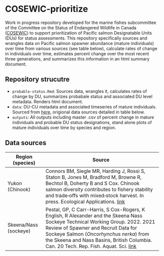 # COSEWIC-prioritize

Work in progress repository developed for the marine fishes subcommittee of the Committee on the Status of Endangered Wildlife in Canada ([COSEWIC](https://www.cosewic.ca/index.php/en-ca/)) to support prioritization of Pacific salmon Designatable Units (DUs) for status assessments. This repository specifically sources and wrangles data on Pacific salmon spawner abundance (mature individuals) over time from various sources (see table below), calculate rates of change in individuals over time, estimates percent change over the most recent three generations, and summarizes this information in an html summary document. 

## Repository strucutre
- `probable-status.Rmd`: Sources data, wrangles it, calculates rates of change by DU, summarizes probabale status and associated DU level metadata. Renders html document.
- `data`: DU-CU metadata and associated timeseries of mature individuals. Sourced from [here](https://github.com/hertzPSF/COSEWIC-compilation), origional data sources detailed in table below.
- `outputs`: All outputs including master .csv of percent change in mature individuals and probable DU status designations, stand alone plots of mature individuals over time by species and region.

## Data sources
| **Region (species)** | **Source** |
| --- | --- |
| Yukon (Chinook) | Connors BM, Siegle MR, Harding J, Rossi S, Staton B, Jones M, Bradford M, Browne R, Bechtol B, Doherty B and S Cox. Chinook salmon diversity contributes to fishery stability and trade‐offs with mixed‐stock harvest. In press. Ecological Applications. [link](https://github.com/brendanmichaelconnors/yukon-chinook-diversity) |
| Skeena/Nass (sockeye) | Pestal, GP, C Carr-Harris, S Cox-Rogers, K English, R Alexander and the Skeena Nass Sockeye Technical Working Group. 2022. 2021 Review of Spawner and Recruit Data for Sockeye Salmon (*Oncorhynchus nerka*) from the Skeena and Nass Basins, British Columbia. Can. 20 Tech. Rep. Fish. Aquat. Sci. [link]() |

